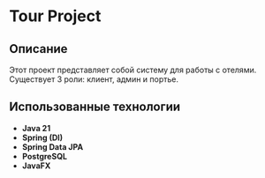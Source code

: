 # Tour Project

## Описание

Этот проект представляет собой систему для работы с отелями. Существует 3 роли: клиент, админ и портье.

## Использованные технологии

- **Java 21**
- **Spring (DI)**
- **Spring Data JPA**
- **PostgreSQL**
- **JavaFX**
